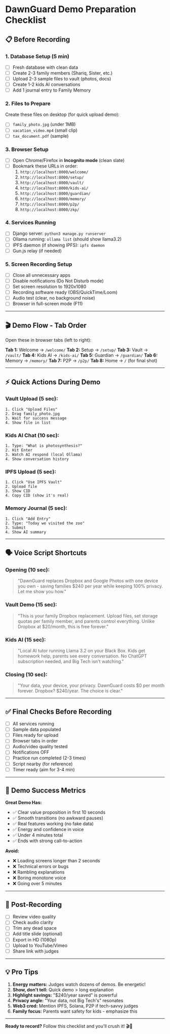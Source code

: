 # DawnGuard Demo Preparation Checklist

## 📋 **Before Recording**

### **1. Database Setup (5 min)**
- [ ] Fresh database with clean data
- [ ] Create 2-3 family members (Shariq, Sister, etc.)
- [ ] Upload 2-3 sample files to vault (photos, docs)
- [ ] Create 1-2 kids AI conversations
- [ ] Add 1 journal entry to Family Memory

### **2. Files to Prepare**
Create these files on desktop (for quick upload demo):
- [ ] `family_photo.jpg` (under 1MB)
- [ ] `vacation_video.mp4` (small clip)
- [ ] `tax_document.pdf` (sample)

### **3. Browser Setup**
- [ ] Open Chrome/Firefox in **Incognito mode** (clean slate)
- [ ] Bookmark these URLs in order:
  1. `http://localhost:8000/welcome/`
  2. `http://localhost:8000/setup/`
  3. `http://localhost:8000/vault/`
  4. `http://localhost:8000/kids-ai/`
  5. `http://localhost:8000/guardian/`
  6. `http://localhost:8000/memory/`
  7. `http://localhost:8000/p2p/`
  8. `http://localhost:8000/zkp/`

### **4. Services Running**
- [ ] Django server: `python3 manage.py runserver`
- [ ] Ollama running: `ollama list` (should show llama3.2)
- [ ] IPFS daemon (if showing IPFS): `ipfs daemon`
- [ ] Gun.js relay (if needed)

### **5. Screen Recording Setup**
- [ ] Close all unnecessary apps
- [ ] Disable notifications (Do Not Disturb mode)
- [ ] Set screen resolution to 1920x1080
- [ ] Recording software ready (OBS/QuickTime/Loom)
- [ ] Audio test (clear, no background noise)
- [ ] Browser in full-screen mode (F11)

---

## 🎬 **Demo Flow - Tab Order**

Open these in browser tabs (left to right):

**Tab 1:** Welcome → `/welcome/`
**Tab 2:** Setup → `/setup/`
**Tab 3:** Vault → `/vault/`
**Tab 4:** Kids AI → `/kids-ai/`
**Tab 5:** Guardian → `/guardian/`
**Tab 6:** Memory → `/memory/`
**Tab 7:** P2P → `/p2p/`
**Tab 8:** Home → `/` (for final shot)

---

## ⚡ **Quick Actions During Demo**

### **Vault Upload (5 sec):**
```
1. Click "Upload Files"
2. Drag family_photo.jpg
3. Wait for success message
4. Show file in list
```

### **Kids AI Chat (10 sec):**
```
1. Type: "What is photosynthesis?"
2. Hit Enter
3. Watch AI respond (local Ollama)
4. Show conversation history
```

### **IPFS Upload (5 sec):**
```
1. Click "Use IPFS Vault"
2. Upload file
3. Show CID
4. Copy CID (show it's real)
```

### **Memory Journal (5 sec):**
```
1. Click "Add Entry"
2. Type: "Today we visited the zoo"
3. Submit
4. Show AI summary
```

---

## 🗣️ **Voice Script Shortcuts**

### **Opening (10 sec):**
> "DawnGuard replaces Dropbox and Google Photos with one device you own - saving families $240 per year while keeping 100% privacy. Let me show you how."

### **Vault Demo (15 sec):**
> "This is your family Dropbox replacement. Upload files, set storage quotas per family member, and parents control everything. Unlike Dropbox at $20/month, this is free forever."

### **Kids AI (15 sec):**
> "Local AI tutor running Llama 3.2 on your Black Box. Kids get homework help, parents see every conversation. No ChatGPT subscription needed, and Big Tech isn't watching."

### **Closing (10 sec):**
> "Your data, your device, your privacy. DawnGuard costs $0 per month forever. Dropbox? $240/year. The choice is clear."

---

## ✅ **Final Checks Before Recording**

- [ ] All services running
- [ ] Sample data populated
- [ ] Files ready for upload
- [ ] Browser tabs in order
- [ ] Audio/video quality tested
- [ ] Notifications OFF
- [ ] Practice run completed (2-3 times)
- [ ] Script nearby (for reference)
- [ ] Timer ready (aim for 3-4 min)

---

## 🎯 **Demo Success Metrics**

**Great Demo Has:**
- ✅ Clear value proposition in first 10 seconds
- ✅ Smooth transitions (no awkward pauses)
- ✅ Real features working (no fake data)
- ✅ Energy and confidence in voice
- ✅ Under 4 minutes total
- ✅ Ends with strong call-to-action

**Avoid:**
- ❌ Loading screens longer than 2 seconds
- ❌ Technical errors or bugs
- ❌ Rambling explanations
- ❌ Boring monotone voice
- ❌ Going over 5 minutes

---

## 🚀 **Post-Recording**

- [ ] Review video quality
- [ ] Check audio clarity
- [ ] Trim any dead space
- [ ] Add title slide (optional)
- [ ] Export in HD (1080p)
- [ ] Upload to YouTube/Vimeo
- [ ] Share link with judges

---

## 💡 **Pro Tips**

1. **Energy matters:** Judges watch dozens of demos. Be energetic!
2. **Show, don't tell:** Quick demo > long explanation
3. **Highlight savings:** "$240/year saved" is powerful
4. **Privacy angle:** "Your data, not Big Tech's" resonates
5. **Web3 cred:** Mention IPFS, Solana, P2P if tech-savvy judges
6. **Family focus:** Parents want safety for kids - emphasize this

---

**Ready to record?** Follow this checklist and you'll crush it! 🎬🚀
